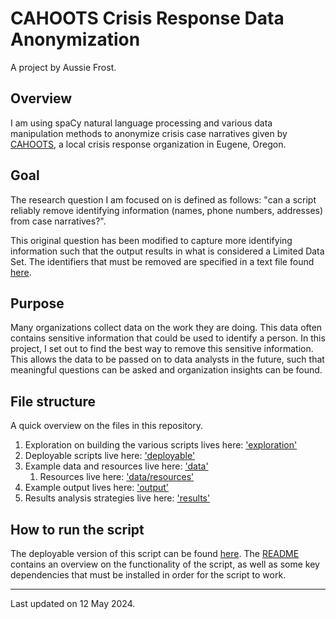 # CAHOOTS Crisis Response Data Anonymization

A project by Aussie Frost.

## Overview
I am using spaCy natural language processing and various data manipulation methods to anonymize crisis case narratives given by [CAHOOTS](https://whitebirdclinic.org/cahoots/), a local crisis response organization in Eugene, Oregon.

## Goal
The research question I am focused on is defined as follows: "can a script reliably remove identifying information (names, phone numbers, addresses) from case narratives?".

This original question has been modified to capture more identifying information such that the output results in what is considered a Limited Data Set. The identifiers that must be removed are specified in a text file found [here](notes/identifiers_to_remove.txt).

## Purpose
Many organizations collect data on the work they are doing. This data often contains sensitive information that could be used to identify a person. In this project, I set out to find the best way to remove this sensitive information. This allows the data to be passed on to data analysts in the future, such that meaningful questions can be asked and organization insights can be found.

## File structure
A quick overview on the files in this repository.
1. Exploration on building the various scripts lives here: ['exploration'](exploration)
2. Deployable scripts live here: ['deployable'](deployable)
3. Example data and resources live here: ['data'](data)
    1. Resources live here: ['data/resources'](data/resources)
4. Example output lives here: ['output'](output)
5. Results analysis strategies live here: ['results'](results)

## How to run the script
The deployable version of this script can be found [here](deployable/data_anonymizer.py). The [README](deployable/README.md) contains an overview on the functionality of the script, as well as some key dependencies that must be installed in order for the script to work.

---
Last updated on 12 May 2024.
